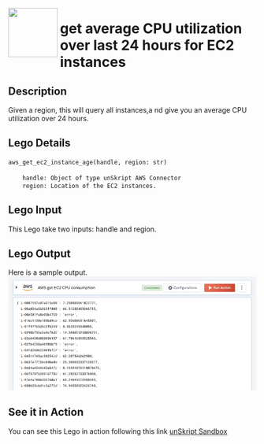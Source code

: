 
[<img align="left" src="https://unskript.com/assets/favicon.png" width="100" height="100" style="padding-right: 5px">](https://unskript.com/assets/favicon.png) 
<h1>get average CPU utilization over last 24 hours for EC2 instances </h1>

## Description
Given a region, this will query all instances,a nd give you an average CPU utilization over 24 hours.


## Lego Details

    aws_get_ec2_instance_age(handle, region: str) 

        handle: Object of type unSkript AWS Connector
        region: Location of the EC2 instances.

## Lego Input
This Lego take two inputs: handle and region.

## Lego Output
Here is a sample output.
<img src="./1.jpg">


## See it in Action

You can see this Lego in action following this link [unSkript Sandbox](https://us.app.unskript.io)

